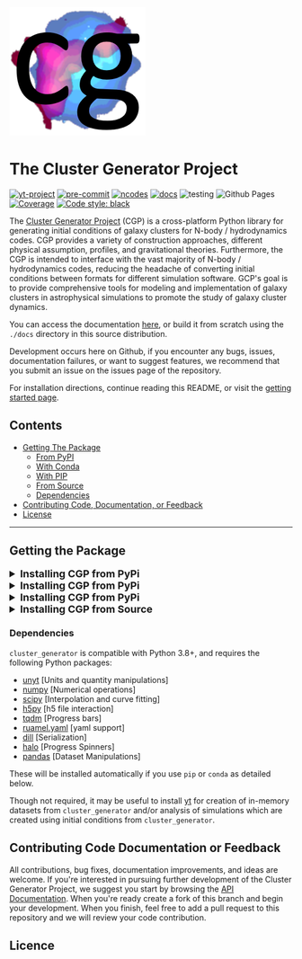 ![logo](/source/_images/cluster_generator_logo.png)

# The Cluster Generator Project

[![yt-project](https://img.shields.io/static/v1?label=%22works%20with%22&message=%22yt%22&color=%22blueviolet%22)](https://yt-project.org)
[![pre-commit](https://img.shields.io/badge/pre--commit-enabled-brightgreen?logo=pre-commit)](https://github.com/pre-commit/pre-commit)
[![ncodes](https://img.shields.io/static/v1?label=%22Implemented%20Sim.%20Codes%22&message=%227%22&color=%22red%22)](https://eliza-diggins.github.io/cluster_generator/build/html/codes.html)
[![docs](https://img.shields.io/badge/docs-latest-brightgreen.svg)](https://eliza-diggins.github.io/cluster_generator)
![testing](https://github.com/Eliza-Diggins/cluster_generator/actions/workflows/test.yml/badge.svg)
![Github Pages](https://github.com/Eliza-Diggins/cluster_generator/actions/workflows/docs.yml/badge.svg)
[![Coverage](https://coveralls.io/repos/github/Eliza-Diggins/cluster_generator/badge.svg?branch=master)](https://coveralls.io/github/Eliza-Diggins/cluster_generator)
[![Code style: black](https://img.shields.io/badge/code%20style-black-000000.svg)](https://github.com/psf/black)

The [Cluster Generator Project](https://eliza-diggins.github.io/cluster_generator) (CGP) is a cross-platform Python library for generating initial conditions of galaxy clusters for N-body / hydrodynamics codes.
CGP provides a variety of construction approaches, different physical assumption, profiles, and gravitational theories. Furthermore, the CGP is intended to interface with
the vast majority of N-body / hydrodynamics codes, reducing the headache of converting initial conditions between formats for different simulation software. GCP's goal is to provide
comprehensive tools for modeling and implementation of galaxy clusters in astrophysical simulations to promote the study of galaxy cluster dynamics.

You can access the documentation [here](http:eliza-diggins.github.io/cluster_generator), or build it from scratch using the `./docs` directory in this source distribution.

Development occurs here on Github, if you encounter any bugs, issues, documentation failures, or want to suggest features, we recommend that you submit an issue on
the issues page of the repository.

For installation directions, continue reading this README, or visit the [getting started page](https://eliza-diggins.github.io/cluster_generator/build/html/Getting_Started.html).

## Contents

- [Getting The Package](#getting-the-package)
  - [From PyPI](#from-pypi)
  - [With Conda](#with-conda)
  - [With PIP](#with-pip)
  - [From Source](#from-source)
  - [Dependencies](#dependencies)
- [Contributing Code, Documentation, or Feedback](#contributing-code-documentation-or-feedback)
- [License](#licence)

______________________________________________________________________

## Getting the Package

<style>

.alert {
  position: relative;
  top: 10;
  left: 0;
  width: auto;
  height: auto;
  padding: 10px;
  margin: 10px;
  line-height: 1.8;
  border-radius: 5px;
  cursor: hand;
  cursor: pointer;
  font-family: sans-serif;
  font-weight: 400;
}

.alertCheckbox {
  display: none;
}

:checked + .alert {
  display: none;
}

.alertText {
  display: table;
  margin: 0 auto;
  text-align: center;
  font-size: 16px;
}

.alertClose {
  float: right;
  padding-top: 5px;
  font-size: 10px;
}

.clear {
  clear: both;
}

.info {
  background-color: #EEE;
  border: 1px solid #DDD;
  color: #999;
}

.success {
  background-color: #EFE;
  border: 1px solid #DED;
  color: #9A9;
}

.notice {
  background-color: #EFF;
  border: 1px solid #DEE;
  color: #9AA;
}

.warning {
  background-color: #FDF7DF;
  border: 1px solid #FEEC6F;
  color: #C9971C;
}

.error {
  background-color: #FEE;
  border: 1px solid #EDD;
  color: #A66;
}
</style>

<details >
  <summary style="font-size: 18px;font-weight: bolder">Installing CGP from PyPi</summary>
<div style="border: #00B0F0 solid 3px;border-radius: 10px">
  <div class="alert error">
    <span class="alertClose">X</span>
    <span class="alertText">Uh Oh! We haven't implemented this option yet.
    <br class="clear"/></span>
  </div>
  </div>
</details>

<details >
  <summary style="font-size: 18px;font-weight: bolder">Installing CGP from PyPi</summary>
<div style="border: #00B0F0 solid 3px;border-radius: 10px">
  <div class="alert error">
    <span class="alertClose">X</span>
    <span class="alertText">Uh Oh! We haven't implemented this option yet.
    <br class="clear"/></span>
  </div>
  </div>
</details>

<details >
  <summary style="font-size: 18px;font-weight: bolder">Installing CGP from PyPi</summary>
<div style="border: #00B0F0 solid 3px;border-radius: 10px">
  <div class="alert error">
    <span class="alertClose">X</span>
    <span class="alertText">Uh Oh! We haven't implemented this option yet.
    <br class="clear"/></span>
  </div>
</div>
</details>
<details>
  <summary style="font-size: 18px;font-weight: bolder">Installing CGP from Source</summary>
<div style="border: #00B0F0 solid 3px;border-radius: 10px">
  <p>To install the CGP from source, you'll first need to clone the directory directly from this github page. To do so, simply</p>
  <code>
        >>> pip install git+https://www.github.com/jzuhone/cluster_generator
  </code>
  <p>This will clone the directory directly into your site-packages directory and then run the <code>setup.py</code> installer.</p>
<p>Once installation has completed, you should be able to access the library simply using</p>
<code>
import cluster_generator as cgp
</code>
  <div class="alert notice">
    <span class="alertClose">X</span>
    <span class="alertText" style="text-align:left;font-size:14px; margin-left:0px; margin-right:0px">Once installation has been completed, you should be able to see the installation directory from<br>
<code>pip show cluster_generator</code><br>You can then find the configuration file within the <code>install_dir/bin</code> directory.
    <br class="clear"/></span>
  </div>
</div>
</details>

### Dependencies

`cluster_generator` is compatible with Python 3.8+, and requires the following
Python packages:

- [unyt](http://unyt.readthedocs.org%3E) \[Units and quantity manipulations\]
- [numpy](http://www.numpy.org) \[Numerical operations\]
- [scipy](http://www.scipy.org) \[Interpolation and curve fitting\]
- [h5py](http://www.h5py.org%3E) \[h5 file interaction\]
- [tqdm](https://tqdm.github.io) \[Progress bars\]
- [ruamel.yaml](https://yaml.readthedocs.io) \[yaml support\]
- [dill](https://github.com/uqfoundation/dill) \[Serialization\]
- [halo](https://github.com/manrajgrover/halo) \[Progress Spinners\]
- [pandas](https://github.com/pandas-dev/pandas) \[Dataset Manipulations\]

These will be installed automatically if you use `pip` or `conda` as detailed below.

Though not required, it may be useful to install [yt](https://yt-project.org)
for creation of in-memory datasets from `cluster_generator` and/or analysis of
simulations which are created using initial conditions from
`cluster_generator`.

## Contributing Code Documentation or Feedback

All contributions, bug fixes, documentation improvements, and ideas are welcome. If you're interested in pursuing further development of the
Cluster Generator Project, we suggest you start by browsing the [API Documentation](https://eliza-diggins.github.io/cluster_generator/build/html/api.html). When you're ready
create a fork of this branch and begin your development. When you finish,
feel free to  add a pull request to this repository and we will review your code contribution.

## Licence
